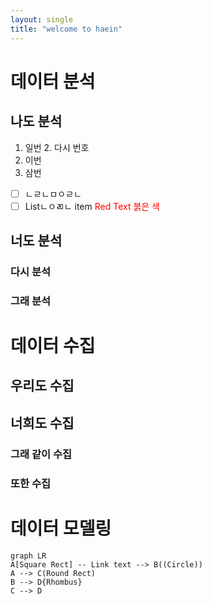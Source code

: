 ```yaml
---
layout: single
title: "welcome to haein"
---
```



# 데이터 분석

## 나도 분석

 1. 일번
	 2. 다시 번호
 2. 이번
 3. 삼번
 - [ ] ㄴㄹㄴㅁㅇㄹㄴ
 - [ ] Listㄴㅇㄻㄴ item
<span style="color:red">Red Text</span>
<span style="color:red">붉은 색</span>
## 너도 분석

### 다시 분석
### 그래 분석


# 데이터 수집

## 우리도 수집
## 너희도 수집

### 그래 같이 수집
### 또한 수집

# 데이터 모델링
```mermaid
graph LR
A[Square Rect] -- Link text --> B((Circle))
A --> C(Round Rect)
B --> D{Rhombus}
C --> D
```
<!--stackedit_data:
eyJoaXN0b3J5IjpbLTk1Nzg0MzQ5NiwtMjA0ODk5MTQyMiw3Mz
A5OTgxMTZdfQ==
-->
